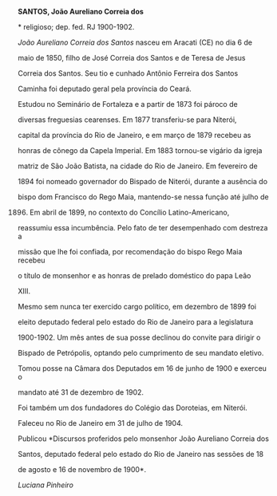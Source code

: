 **SANTOS, João Aureliano Correia dos**



\* religioso; dep. fed. RJ 1900-1902.



*João Aureliano Correia dos Santos* nasceu em Aracati (CE) no dia 6 de

maio de 1850, filho de José Correia dos Santos e de Teresa de Jesus

Correia dos Santos. Seu tio e cunhado Antônio Ferreira dos Santos

Caminha foi deputado geral pela província do Ceará.



Estudou no Seminário de Fortaleza e a partir de 1873 foi pároco de

diversas freguesias cearenses. Em 1877 transferiu-se para Niterói,

capital da província do Rio de Janeiro, e em março de 1879 recebeu as

honras de cônego da Capela Imperial. Em 1883 tornou-se vigário da igreja

matriz de São João Batista, na cidade do Rio de Janeiro. Em fevereiro de

1894 foi nomeado governador do Bispado de Niterói, durante a ausência do

bispo dom Francisco do Rego Maia, mantendo-se nessa função até julho de

1896. Em abril de 1899, no contexto do Concílio Latino-Americano,

reassumiu essa incumbência. Pelo fato de ter desempenhado com destreza a

missão que lhe foi confiada, por recomendação do bispo Rego Maia recebeu

o título de monsenhor e as honras de prelado doméstico do papa Leão

XIII.



Mesmo sem nunca ter exercido cargo político, em dezembro de 1899 foi

eleito deputado federal pelo estado do Rio de Janeiro para a legislatura

1900-1902. Um mês antes de sua posse declinou do convite para dirigir o

Bispado de Petrópolis, optando pelo cumprimento de seu mandato eletivo.

Tomou posse na Câmara dos Deputados em 16 de junho de 1900 e exerceu o

mandato até 31 de dezembro de 1902.



Foi também um dos fundadores do Colégio das Doroteias, em Niterói.



Faleceu no Rio de Janeiro em 31 de julho de 1904.



Publicou *Discursos proferidos pelo monsenhor João Aureliano Correia dos

Santos, deputado federal pelo estado do Rio de Janeiro nas sessões de 18

de agosto e 16 de novembro de 1900*.



*Luciana Pinheiro*



